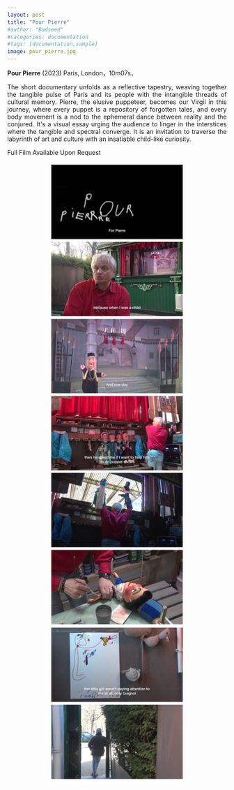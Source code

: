 ```yaml
---
layout: post
title: "Pour Pierre"
#author: "Badseed"
#categories: documentation
#tags: [documentation,sample]
image: pour_pierre.jpg
---
```

**Pour Pierre** (2023) Paris, London，10m07s，

 <div align="justify"> 
  
The short documentary unfolds as a reflective tapestry, weaving together the tangible pulse of Paris and its people with the intangible threads of cultural memory. Pierre, the elusive puppeteer, becomes our Virgil in this journey, where every puppet is a repository of forgotten tales, and every body movement is a nod to the ephemeral dance between reality and the conjured. It's a visual essay urging the audience to linger in the interstices where the tangible and spectral converge. It is an invitation to traverse the labyrinth of art and culture with an insatiable child-like curiosity.

</div>

Full Film Available Upon Request

<p align="center" width="100%">
  <img width="60%" src="/assets/img/thumbnail.jpeg">
</p>




